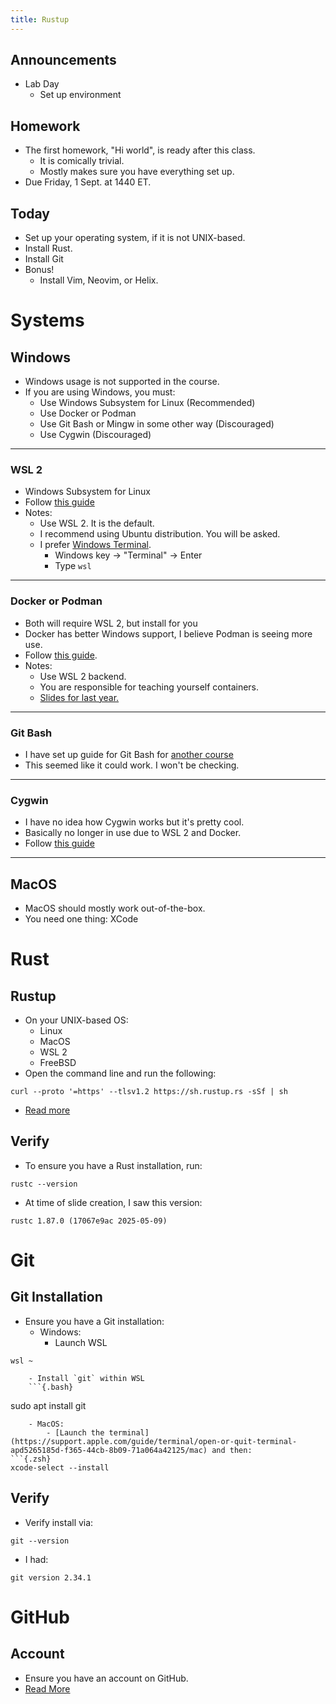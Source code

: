 ```yaml
---
title: Rustup
---
```


## Announcements

- Lab Day
    - Set up environment

## Homework

- The first homework, "Hi world", is ready after this class.
  - It is comically trivial.
  - Mostly makes sure you have everything set up.
- Due Friday, 1 Sept. at 1440 ET.

## Today

- Set up your operating system, if it is not UNIX-based.
- Install Rust.
- Install Git
- Bonus!
    - Install Vim, Neovim, or Helix.

# Systems

## Windows

- Windows usage is not supported in the course.
- If you are using Windows, you must:
    - Use Windows Subsystem for Linux (Recommended)
    - Use Docker or Podman 
    - Use Git Bash or Mingw in some other way (Discouraged)
    - Use Cygwin (Discouraged)

---

### WSL 2

- Windows Subsystem for Linux
- Follow [this guide](https://learn.microsoft.com/en-us/windows/wsl/install)
- Notes:
    - Use WSL 2. It is the default.
    - I recommend using Ubuntu distribution. You will be asked.
    - I prefer [Windows Terminal](https://apps.microsoft.com/detail/9n0dx20hk701?hl=en-US&gl=US).
        - Windows key -> "Terminal" -> Enter
        - Type `wsl`
---

### Docker or Podman

- Both will require WSL 2, but install for you
- Docker has better Windows support, I believe Podman is seeing more use.
- Follow [this guide](https://docs.docker.com/desktop/setup/install/windows-install/).
- Notes:
    - Use WSL 2 backend.
    - You are responsible for teaching yourself containers.
    - [Slides for last year.](https://cd-public.github.io/courses/old/c89s25/qmd/podman.html#/what-is-podman)
---

### Git Bash

- I have set up guide for Git Bash for [another course](https://cd-public.github.io/scicom/qmd/A1_gitbash.html)
- This seemed like it could work. I won't be checking.
---

### Cygwin

- I have no idea how Cygwin works but it's pretty cool.
- Basically no longer in use due to WSL 2 and Docker.
- Follow [this guide](https://www.cygwin.com/install.html)
---

## MacOS

- MacOS should mostly work out-of-the-box.
- You need one thing: XCode

# Rust

## Rustup

- On your UNIX-based OS:
    - Linux
    - MacOS
    - WSL 2
    - FreeBSD
- Open the command line and run the following:
```{.bash}
curl --proto '=https' --tlsv1.2 https://sh.rustup.rs -sSf | sh
```
- [Read more](https://doc.rust-lang.org/book/ch01-01-installation.html)

## Verify

- To ensure you have a Rust installation, run:
```{.bash}
rustc --version
```
- At time of slide creation, I saw this version:
```{.bash}
rustc 1.87.0 (17067e9ac 2025-05-09)
```

# Git

## Git Installation

- Ensure you have a Git installation:
    - Windows:
        - Launch WSL
```{.powershell}
wsl ~
```
        - Install `git` within WSL
        ```{.bash}
sudo apt install git
```
    - MacOS:
        - [Launch the terminal](https://support.apple.com/guide/terminal/open-or-quit-terminal-apd5265185d-f365-44cb-8b09-71a064a42125/mac) and then: 
```{.zsh}
xcode-select --install
```

## Verify

- Verify install via:
```{.bash}
git --version
```
- I had:
```{.bash}
git version 2.34.1
```

# GitHub

## Account

- Ensure you have an account on GitHub.
- [Read More](https://docs.github.com/en/get-started/start-your-journey/creating-an-account-on-github)


